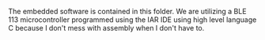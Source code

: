 The embedded software is contained in this folder. We are utilizing a BLE 113 microcontroller programmed using the IAR IDE using high level language C because I don't mess with assembly when I don't have to.
